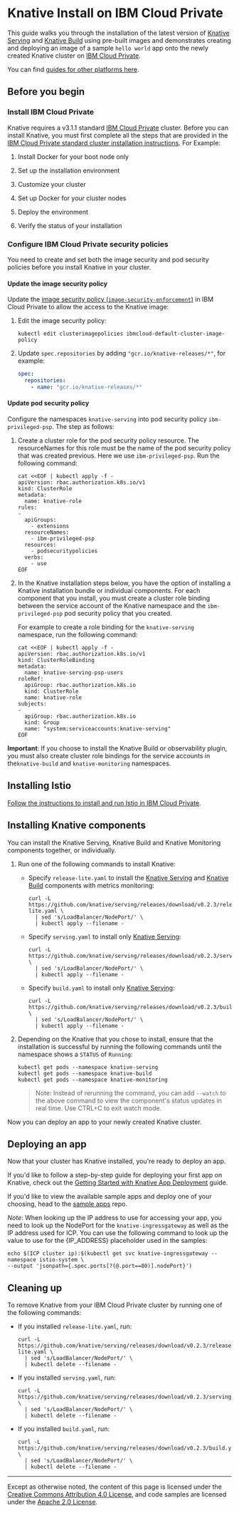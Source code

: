 # Knative Install on IBM Cloud Private

This guide walks you through the installation of the latest version of
[Knative Serving](https://github.com/knative/serving) and
[Knative Build](https://github.com/knative/build) using pre-built images and
demonstrates creating and deploying an image of a sample `hello world` app onto
the newly created Knative cluster on
[IBM Cloud Private](https://www.ibm.com/cloud/private).

You can find [guides for other platforms here](README.md).

## Before you begin

### Install IBM Cloud Private

Knative requires a v3.1.1 standard
[IBM Cloud Private](https://www.ibm.com/cloud/private) cluster. Before you can
install Knative, you must first complete all the steps that are provided in the
[IBM Cloud Private standard cluster installation instructions](https://www.ibm.com/support/knowledgecenter/SSBS6K_3.1.1/installing/install_containers.html).
For Example:

1. Install Docker for your boot node only

2. Set up the installation environment

3. Customize your cluster

4. Set up Docker for your cluster nodes

5. Deploy the environment

6. Verify the status of your installation

### Configure IBM Cloud Private security policies

You need to create and set both the image security and pod security policies
before you install Knative in your cluster.

#### Update the image security policy

Update the
[image security policy (`image-security-enforcement`)](https://www.ibm.com/support/knowledgecenter/SSBS6K_3.1.1/manage_images/image_security.html)
in IBM Cloud Private to allow the access to the Knative image:

1. Edit the image security policy:

   ```
   kubectl edit clusterimagepolicies ibmcloud-default-cluster-image-policy
   ```

2. Update `spec.repositories` by adding `"gcr.io/knative-releases/*"`, for
   example:
   ```yaml
   spec:
     repositories:
       - name: "gcr.io/knative-releases/*"
   ```

#### Update pod security policy

Configure the namespaces `knative-serving` into pod security policy
`ibm-privileged-psp`. The step as follows:

1. Create a cluster role for the pod security policy resource. The resourceNames
   for this role must be the name of the pod security policy that was created
   previous. Here we use `ibm-privileged-psp`. Run the following command:

   ```shell
   cat <<EOF | kubectl apply -f -
   apiVersion: rbac.authorization.k8s.io/v1
   kind: ClusterRole
   metadata:
     name: knative-role
   rules:
   -
     apiGroups:
       - extensions
     resourceNames:
       - ibm-privileged-psp
     resources:
       - podsecuritypolicies
     verbs:
       - use
   EOF
   ```

2. In the Knative installation steps below, you have the option of installing a
   Knative installation bundle or individual components. For each component that
   you install, you must create a cluster role binding between the service
   account of the Knative namespace and the `ibm-privileged-psp` pod security
   policy that you created.

   For example to create a role binding for the `knative-serving` namespace, run
   the following command:

   ```shell
   cat <<EOF | kubectl apply -f -
   apiVersion: rbac.authorization.k8s.io/v1
   kind: ClusterRoleBinding
   metadata:
     name: knative-serving-psp-users
   roleRef:
     apiGroup: rbac.authorization.k8s.io
     kind: ClusterRole
     name: knative-role
   subjects:
   -
     apiGroup: rbac.authorization.k8s.io
     kind: Group
     name: "system:serviceaccounts:knative-serving"
   EOF
   ```

**Important**: If you choose to install the Knative Build or observability
plugin, you must also create cluster role bindings for the service accounts in
the`knative-build` and `knative-monitoring` namespaces.

## Installing Istio

[Follow the instructions to install and run Istio in IBM Cloud Private](https://istio.io/docs/setup/kubernetes/quick-start-ibm/#ibm-cloud-private).

## Installing Knative components

You can install the Knative Serving, Knative Build and Knative Monitoring
components together, or individually.

1. Run one of the following commands to install Knative:

   - Specify `release-lite.yaml` to install the
     [Knative Serving](https://github.com/knative/serving) and
     [Knative Build](https://github.com/knative/build) components with metrics
     monitoring:

     ```shell
     curl -L https://github.com/knative/serving/releases/download/v0.2.3/release-lite.yaml \
       | sed 's/LoadBalancer/NodePort/' \
       | kubectl apply --filename -
     ```

   - Specify `serving.yaml` to install only
     [Knative Serving](https://github.com/knative/serving):

     ```shell
     curl -L https://github.com/knative/serving/releases/download/v0.2.3/serving.yaml \
       | sed 's/LoadBalancer/NodePort/' \
       | kubectl apply --filename -
     ```

   - Specify `build.yaml` to install only
     [Knative Serving](https://github.com/knative/build):

     ```shell
     curl -L https://github.com/knative/serving/releases/download/v0.2.3/build.yaml \
       | sed 's/LoadBalancer/NodePort/' \
       | kubectl apply --filename -
     ```

1. Depending on the Knative that you chose to install, ensure that the
   installation is successful by running the following commands until the
   namespace shows a `STATUS` of `Running`:

   ```
   kubectl get pods --namespace knative-serving
   kubectl get pods --namespace knative-build
   kubectl get pods --namespace knative-monitoring
   ```

   > Note: Instead of rerunning the command, you can add `--watch` to the above
   > command to view the component's status updates in real time. Use CTRL+C to
   > exit watch mode.

Now you can deploy an app to your newly created Knative cluster.

## Deploying an app

Now that your cluster has Knative installed, you're ready to deploy an app.

If you'd like to follow a step-by-step guide for deploying your first app on
Knative, check out the
[Getting Started with Knative App Deployment](getting-started-knative-app.md)
guide.

If you'd like to view the available sample apps and deploy one of your choosing,
head to the [sample apps](../serving/samples/README.md) repo.

_Note_: When looking up the IP address to use for accessing your app, you need
to look up the NodePort for the `knative-ingressgateway` as well as the IP
address used for ICP. You can use the following command to look up the value to
use for the {IP_ADDRESS} placeholder used in the samples:

```shell
echo $(ICP cluster ip):$(kubectl get svc knative-ingressgateway --namespace istio-system \
--output 'jsonpath={.spec.ports[?(@.port==80)].nodePort}')
```

## Cleaning up

To remove Knative from your IBM Cloud Private cluster by running one of the
following commands:

- If you installed `release-lite.yaml`, run:

  ```shell
  curl -L https://github.com/knative/serving/releases/download/v0.2.3/release-lite.yaml \
    | sed 's/LoadBalancer/NodePort/' \
    | kubectl delete --filename -
  ```

- If you installed `serving.yaml`, run:

  ```shell
  curl -L https://github.com/knative/serving/releases/download/v0.2.3/serving.yaml \
    | sed 's/LoadBalancer/NodePort/' \
    | kubectl delete --filename -
  ```

- If you installed `build.yaml`, run:
  ```shell
  curl -L https://github.com/knative/serving/releases/download/v0.2.3/build.yaml \
    | sed 's/LoadBalancer/NodePort/' \
    | kubectl delete --filename -
  ```

---

Except as otherwise noted, the content of this page is licensed under the
[Creative Commons Attribution 4.0 License](https://creativecommons.org/licenses/by/4.0/),
and code samples are licensed under the
[Apache 2.0 License](https://www.apache.org/licenses/LICENSE-2.0).
